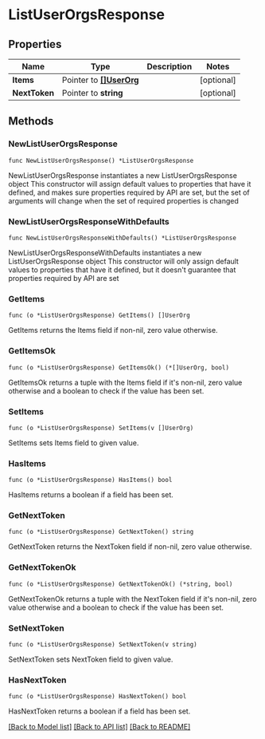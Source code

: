 # ListUserOrgsResponse

## Properties

Name | Type | Description | Notes
------------ | ------------- | ------------- | -------------
**Items** | Pointer to [**[]UserOrg**](UserOrg.md) |  | [optional] 
**NextToken** | Pointer to **string** |  | [optional] 

## Methods

### NewListUserOrgsResponse

`func NewListUserOrgsResponse() *ListUserOrgsResponse`

NewListUserOrgsResponse instantiates a new ListUserOrgsResponse object
This constructor will assign default values to properties that have it defined,
and makes sure properties required by API are set, but the set of arguments
will change when the set of required properties is changed

### NewListUserOrgsResponseWithDefaults

`func NewListUserOrgsResponseWithDefaults() *ListUserOrgsResponse`

NewListUserOrgsResponseWithDefaults instantiates a new ListUserOrgsResponse object
This constructor will only assign default values to properties that have it defined,
but it doesn't guarantee that properties required by API are set

### GetItems

`func (o *ListUserOrgsResponse) GetItems() []UserOrg`

GetItems returns the Items field if non-nil, zero value otherwise.

### GetItemsOk

`func (o *ListUserOrgsResponse) GetItemsOk() (*[]UserOrg, bool)`

GetItemsOk returns a tuple with the Items field if it's non-nil, zero value otherwise
and a boolean to check if the value has been set.

### SetItems

`func (o *ListUserOrgsResponse) SetItems(v []UserOrg)`

SetItems sets Items field to given value.

### HasItems

`func (o *ListUserOrgsResponse) HasItems() bool`

HasItems returns a boolean if a field has been set.

### GetNextToken

`func (o *ListUserOrgsResponse) GetNextToken() string`

GetNextToken returns the NextToken field if non-nil, zero value otherwise.

### GetNextTokenOk

`func (o *ListUserOrgsResponse) GetNextTokenOk() (*string, bool)`

GetNextTokenOk returns a tuple with the NextToken field if it's non-nil, zero value otherwise
and a boolean to check if the value has been set.

### SetNextToken

`func (o *ListUserOrgsResponse) SetNextToken(v string)`

SetNextToken sets NextToken field to given value.

### HasNextToken

`func (o *ListUserOrgsResponse) HasNextToken() bool`

HasNextToken returns a boolean if a field has been set.


[[Back to Model list]](../README.md#documentation-for-models) [[Back to API list]](../README.md#documentation-for-api-endpoints) [[Back to README]](../README.md)


